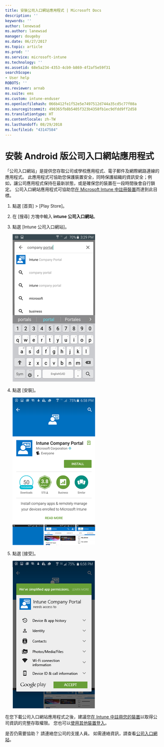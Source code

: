 ```yaml
---
title: 安裝公司入口網站應用程式 | Microsoft Docs
description: ''
keywords: ''
author: lenewsad
ms.author: lanewsad
manager: dougeby
ms.date: 06/27/2017
ms.topic: article
ms.prod: ''
ms.service: microsoft-intune
ms.technology: ''
ms.assetid: 68e5a234-4353-4cb9-b869-4f2af5e59f31
searchScope:
- User help
ROBOTS: ''
ms.reviewer: arnab
ms.suite: ems
ms.custom: intune-enduser
ms.openlocfilehash: 066b412fe1f52e5e7497512d744a35cd5c77f08a
ms.sourcegitcommit: 490365fb8b5405f323b4358fb1ec9dfdd9ff2d58
ms.translationtype: HT
ms.contentlocale: zh-TW
ms.lasthandoff: 08/29/2018
ms.locfileid: "43147584"
---
```

# <a name="install-the-company-portal-app-for-android"></a>安裝 Android 版公司入口網站應用程式

「公司入口網站」是提供您存取公司或學校應用程式、電子郵件及網際網路連線的應用程式。 此應用程式可協助您保護裝置安全，同時保護組織的資訊安全；例如，讓公司應用程式保持在最新狀態，或是確保您的裝置在一段時間後會自行鎖定。 公司入口網站應用程式可協助您[在 Microsoft Intune 中註冊裝置](what-happens-if-you-install-the-company-portal-app-and-enroll-your-device-in-intune-android.md)而達到此目標。

1.  點選 [首頁] > [Play Store]。

2.  在 [搜尋] 方塊中輸入 **intune 公司入口網站**。

3.  點選 [Intune 公司入口網站]。

    ![android-search-company-portal](./media/and-cpinstall-1-search-cp.png)

4.  點選 [安裝]。

    ![android-install-company-portal](./media/and-cpinstall-2-install.png)

5.  點選 [接受]。

    ![android-accept-company-portal-terms](./media/and-cpinstall-3-cp-accept.png)

在您下載公司入口網站應用程式之後，建議您[在 Intune 中註冊您的裝置](enroll-your-device-in-Intune-android.md)以取得公司資訊的完整存取權限。 您也可以[使用其他裝置登入](https://docs.microsoft.com/intune-user-help/sign-in-to-the-company-portal#signing-in-from-another-device)。

是否仍需要協助？ 請連絡您公司的支援人員。 如需連絡資訊，請查看[公司入口網站](https://go.microsoft.com/fwlink/?linkid=2010980)。
